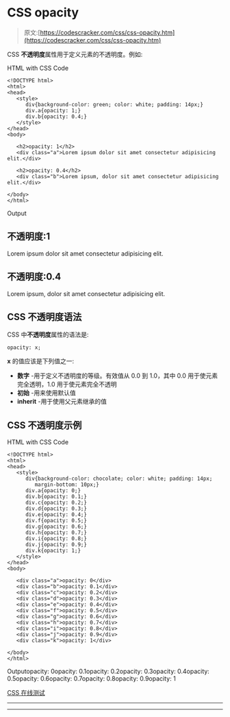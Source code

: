 # CSS opacity

> 原文:[https://codescracker.com/css/css-opacity.htm](https://codescracker.com/css/css-opacity.htm)

CSS **不透明度**属性用于定义元素的不透明度。例如:

HTML with CSS Code

```
<!DOCTYPE html>
<html>
<head>
   <style>
      div{background-color: green; color: white; padding: 14px;}
      div.a{opacity: 1;}
      div.b{opacity: 0.4;}
   </style>
</head>
<body>

   <h2>opacity: 1</h2>
   <div class="a">Lorem ipsum dolor sit amet consectetur adipisicing elit.</div>

   <h2>opacity: 0.4</h2>
   <div class="b">Lorem ipsum, dolor sit amet consectetur adipisicing elit.</div>

</body>
</html>
```

Output

## 不透明度:1

Lorem ipsum dolor sit amet consectetur adipisicing elit.

## 不透明度:0.4

Lorem ipsum, dolor sit amet consectetur adipisicing elit.

## CSS 不透明度语法

CSS 中**不透明度**属性的语法是:

```
opacity: x;
```

**x** 的值应该是下列值之一:

*   **数字** -用于定义不透明度的等级。有效值从 0.0 到 1.0，其中 0.0 用于使元素完全透明，1.0 用于使元素完全不透明
*   **初始** -用来使用默认值
*   **inherit** -用于使用父元素继承的值

## CSS 不透明度示例

HTML with CSS Code

```
<!DOCTYPE html>
<html>
<head>
   <style>
      div{background-color: chocolate; color: white; padding: 14px;
         margin-bottom: 10px;}
      div.a{opacity: 0;}
      div.b{opacity: 0.1;}
      div.c{opacity: 0.2;}
      div.d{opacity: 0.3;}
      div.e{opacity: 0.4;}
      div.f{opacity: 0.5;}
      div.g{opacity: 0.6;}
      div.h{opacity: 0.7;}
      div.i{opacity: 0.8;}
      div.j{opacity: 0.9;}
      div.k{opacity: 1;}
   </style>
</head>
<body>

   <div class="a">opacity: 0</div>
   <div class="b">opacity: 0.1</div>
   <div class="c">opacity: 0.2</div>
   <div class="d">opacity: 0.3</div>
   <div class="e">opacity: 0.4</div>
   <div class="f">opacity: 0.5</div>
   <div class="g">opacity: 0.6</div>
   <div class="h">opacity: 0.7</div>
   <div class="i">opacity: 0.8</div>
   <div class="j">opacity: 0.9</div>
   <div class="k">opacity: 1</div>

</body>
</html>
```

Outputopacity: 0opacity: 0.1opacity: 0.2opacity: 0.3opacity: 0.4opacity: 0.5opacity: 0.6opacity: 0.7opacity: 0.8opacity: 0.9opacity: 1

[CSS 在线测试](/exam/showtest.php?subid=5)

* * *

* * *